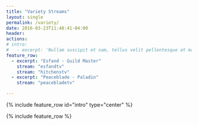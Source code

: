 ```yaml
---
title: "Variety Streams"
layout: single
permalink: /variety/
date: 2016-03-23T11:48:41-04:00
header:
actions:
# intro: 
#   - excerpt: 'Nullam suscipit et nam, tellus velit pellentesque at malesuada, enim eaque. Quis nulla, netus tempor in diam gravida tincidunt, *proin faucibus* voluptate felis id sollicitudin. Centered with `type="center"`'
feature_row:
  - excerpt: "Esfand - Guild Master"
    stream: "esfandtv"
    stream: "hitchenstv"
  - excerpt: "Peaceblade - Paladin"
    stream: "peacebladetv"

---
```


{% include feature_row id="intro" type="center" %}

{% include feature_row %}
